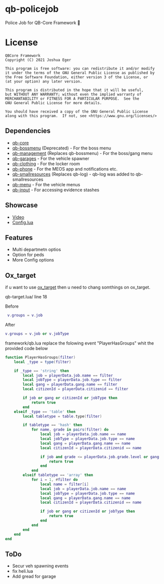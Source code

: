 # qb-policejob
Police Job for QB-Core Framework :police_officer:

# License

    QBCore Framework
    Copyright (C) 2021 Joshua Eger

    This program is free software: you can redistribute it and/or modify
    it under the terms of the GNU General Public License as published by
    the Free Software Foundation, either version 3 of the License, or
    (at your option) any later version.

    This program is distributed in the hope that it will be useful,
    but WITHOUT ANY WARRANTY; without even the implied warranty of
    MERCHANTABILITY or FITNESS FOR A PARTICULAR PURPOSE.  See the
    GNU General Public License for more details.

    You should have received a copy of the GNU General Public License
    along with this program.  If not, see <https://www.gnu.org/licenses/>

## Dependencies
- [qb-core](https://github.com/qbcore-framework/qb-core)
- [qb-bossmenu](https://github.com/qbcore-framework/qb-bossmenu)  (Deprecated) - For the boss menu
- [qb-management](https://github.com/qbcore-framework/qb-management) (Replaces qb-bossmenu) - For the boss/gang menu
- [qb-garages](https://github.com/qbcore-framework/qb-garages) - For the vehicle spawner
- [qb-clothing](https://github.com/qbcore-framework/qb-clothing) - For the locker room
- [qb-phone](https://github.com/qbcore-framework/qb-phone) - For the MEOS app and notifications etc.
- [qb-smallresources](https://github.com/qbcore-framework/qb-smallresources) (Replaces qb-log) - qb-log was added to qb-smallresources
- [qb-menu](https://github.com/qbcore-framework/qb-menu) - For the vehicle menus
- [qb-input](https://github.com/qbcore-framework/qb-input) - For accessing evidence stashes


## Showcase
- [Video](https://www.youtube.com/watch?v=0kt5zgQ3i4A) 
- [Config.lua](https://youtu.be/ajM93jKdKFM)

## Features
- Multi departmetn optios
- Option for peds
- More Config options

## Ox_target
if u want to use [ox_target](https://github.com/overextended/ox_target/releases) then u need to chang somthings on ox_target.

qb-target.lua/ line 18

Before
```lua
 v.groups = v.job
```

After
```lua
v.groups = v.job or v.jobType
```

framework/qb.lua replace the folowing event
"PlayerHasGroups" whit the provided code below
```lua
function PlayerHasGroups(filter)
    local _type = type(filter)

    if _type == 'string' then
        local job = playerData.job.name == filter
        local jobType = playerData.job.type == filter
        local gang = playerData.gang.name == filter
        local citizenId = playerData.citizenid == filter

        if job or gang or citizenId or jobType then
            return true
        end
    elseif _type == 'table' then
        local tabletype = table.type(filter)

        if tabletype == 'hash' then
            for name, grade in pairs(filter) do
                local job = playerData.job.name == name
                local jobType = playerData.job.type == name
                local gang = playerData.gang.name == name
                local citizenId = playerData.citizenid == name

                if job and grade <= playerData.job.grade.level or gang and grade <= playerData.gang.grade.level or citizenId or jobType  then
                    return true
                end
            end
        elseif tabletype == 'array' then
            for i = 1, #filter do
                local name = filter[i]
                local job = playerData.job.name == name
                local jobType = playerData.job.type == name
                local gang = playerData.gang.name == name
                local citizenId = playerData.citizenid == name

                if job or gang or citizenId or jobType then
                    return true
                end
            end
        end
    end
end
```

## ToDo
- Secur veh spawning events
- fix heli.lua
- Add gread for garage
